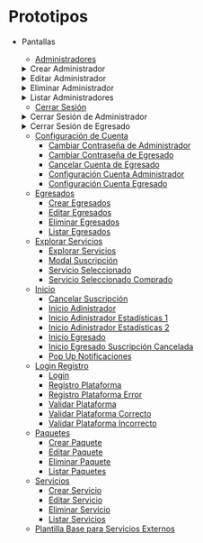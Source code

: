 # Prototipos
- Pantallas
    - [Administradores](/Caso_de_Uso/Prototipos/Pantallas/Administradores)
      
  <details>
    <summary>Crear Administrador</summary>
      <div align="center">
        <image src="./Pantallas/Administradores/Crear_Administrador.png" align="center">
      </div>
  </details>

  <details>
    <summary>Editar Administrador</summary>
      <div align="center">
        <image src="./Pantallas/Administradores/Editar_Administrador.png" align="center">
      </div>
  </details>

  <details>
    <summary>Eliminar Administrador</summary>
      <div align="center">
        <image src="./Pantallas/Administradores/Eliminar_Administrador.png" align="center">
      </div>
  </details>

  <details>
    <summary>Listar Administradores</summary>
      <div align="center">
        <image src="./Pantallas/Administradores/Listar_Administradores.png" align="center">
      </div>
  </details>

    - [Cerrar Sesión](/Caso_de_Uso/Prototipos/Pantallas/Cerrar_Sesion)

     <details>
    <summary>Cerrar Sesión de Administrador</summary>
      <div align="center">
        <image src="./Pantallas/Cerrar_Sesion/Cerrar_Sesión%20_Administrador.png" align="center">
      </div>
  </details>

  <details>
    <summary>Cerrar Sesión de Egresado</summary>
      <div align="center">
        <image src="./Pantallas/Cerrar_Sesion/Cerrar_Sesión_Egresado.png" align="center">
      </div>
  </details>
            
    - [Configuración de Cuenta](/Caso_de_Uso/Prototipos/Pantallas/Configuracion_Cuenta)
        - [Cambiar Contraseña de Administrador](/Caso_de_Uso/Prototipos/Pantallas/Configuracion_Cuenta/Cambiar_Contraseña_Admin.png)
        - [Cambiar Contraseña de Egresado](/Caso_de_Uso/Prototipos/Pantallas/Configuracion_Cuenta/Cambiar_Contraseña_Egresado.png)
        - [Cancelar Cuenta de Egresado](/Caso_de_Uso/Prototipos/Pantallas/Configuracion_Cuenta/Cancelar_Cuenta_Egresado.png)
        - [Configuración Cuenta Administrador](/Caso_de_Uso/Prototipos/Pantallas/Configuracion_Cuenta/Configuracion_Cuenta_Admin.png)
        - [Configuración Cuenta Egresado](/Caso_de_Uso/Prototipos/Pantallas/Configuracion_Cuenta/Configuracion_Cuenta_Egresado.png)
    - [Egresados](/Caso_de_Uso/Prototipos/Pantallas/Egresados)
        - [Crear Egresados](/Caso_de_Uso/Prototipos/Pantallas/Egresados/Crear_Egresados.png)
        - [Editar Egresados](/Caso_de_Uso/Prototipos/Pantallas/Egresados/Editar_Egresados.png)
        - [Eliminar Egresados](/Caso_de_Uso/Prototipos/Pantallas/Egresados/Eliminar_Egresado.png)
        - [Listar Egresados](/Caso_de_Uso/Prototipos/Pantallas/Egresados/Listar_Egresado.png)
    - [Explorar Servicios](/Caso_de_Uso/Prototipos/Pantallas/Explorar_Servicios)
        - [Explorar Servicios](/Caso_de_Uso/Prototipos/Pantallas/Explorar_Servicios/Explorar_Servicios.png)
        - [Modal Suscripción](/Caso_de_Uso/Prototipos/Pantallas/Explorar_Servicios/Modal_Suscripción.png)
        - [Servicio Seleccionado](/Caso_de_Uso/Prototipos/Pantallas/Explorar_Servicios/Servicio_Seleccionado.png)
        - [Servicio Seleccionado Comprado](/Caso_de_Uso/Prototipos/Pantallas/Explorar_Servicios/Servicio_Seleccionado_Comprado.png)
    - [Inicio](/Caso_de_Uso/Prototipos/Pantallas/Inicio)
        - [Cancelar Suscripción](/Caso_de_Uso/Prototipos/Pantallas/Inicio/Cancelar_Suscripción.png)
        - [Inicio Adinistrador](/Caso_de_Uso/Prototipos/Pantallas/Inicio/Inicio%20_Administrador.png)
        - [Inicio Adinistrador Estadísticas 1](/Caso_de_Uso/Prototipos/Pantallas/Inicio/Inicio_Administrador_Estadiscticas_1.png)
        - [Inicio Adinistrador Estadísticas 2](/Caso_de_Uso/Prototipos/Pantallas/Inicio/Inicio_Administrador_Estadiscticas_2.png)
        - [Inicio Egresado](/Caso_de_Uso/Prototipos/Pantallas/Inicio/Inicio_Egresado.png)
        - [Inicio Egresado Suscripción Cancelada](/Caso_de_Uso/Prototipos/Pantallas/Inicio/Inicio_Egresado_Suscripcion%20cancelada.png)
        - [Pop Up Notificaciones](/Caso_de_Uso/Prototipos/Pantallas/Inicio/Pop_Up_Notificaciones.png)
    - [Login Registro](/Caso_de_Uso/Prototipos/Pantallas/Login_Registro)
        - [Login](/Caso_de_Uso/Prototipos/Pantallas/Login_Registro/Login.png)
        - [Registro Plataforma](/Caso_de_Uso/Prototipos/Pantallas/Login_Registro/Registro_Plataforma.png)
        - [Registro Plataforma Error](/Caso_de_Uso/Prototipos/Pantallas/Login_Registro/Registro_Plataforma_Error.png)
        - [Validar Plataforma](/Caso_de_Uso/Prototipos/Pantallas/Login_Registro/Validar_Plataforma.png)
        - [Validar Plataforma Correcto](/Caso_de_Uso/Prototipos/Pantallas/Login_Registro/Validar_Plataforma_Correcto.png)
        - [Validar Plataforma Incorrecto](/Caso_de_Uso/Prototipos/Pantallas/Login_Registro/Validar_Plataforma_Incorrecto.png)
    - [Paquetes](/Caso_de_Uso/Prototipos/Pantallas/Paquetes)
        - [Crear Paquete](/Caso_de_Uso/Prototipos/Pantallas/Paquetes/Crear_Paquete.png)
        - [Editar Paquete](/Caso_de_Uso/Prototipos/Pantallas/Paquetes/Editar_Paquete.png)
        - [Eliminar Paquete](/Caso_de_Uso/Prototipos/Pantallas/Paquetes/Eliminar_Paquete.png)
        - [Listar Paquetes](/Caso_de_Uso/Prototipos/Pantallas/Paquetes/Listar_Paquetes.png)
    - [Servicios](/Caso_de_Uso/Prototipos/Pantallas/Servicios)
        - [Crear Servicio](/Caso_de_Uso/Prototipos/Pantallas/Servicios/Crear_Servicio.png)
        - [Editar Servicio](/Caso_de_Uso/Prototipos/Pantallas/Servicios/Editar_Servicio.png)
        - [Eliminar Servicio](/Caso_de_Uso/Prototipos/Pantallas/Servicios/Eliminar_Servicio.png)
        - [Listar Servicios](/Caso_de_Uso/Prototipos/Pantallas/Servicios/Listar_Servicios.png)
    - [Plantilla Base para Servicios Externos](/Caso_de_Uso/Prototipos/Pantallas/Plantilla_Base_Servicios_Externos.png)
